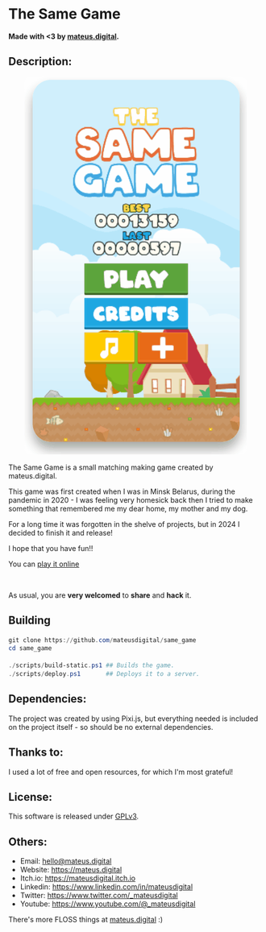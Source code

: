 # The Same Game

**Made with <3 by [mateus.digital](https://mateus.digital).**

## Description:

<p align="center">
    <img style="border-radius: 10px;" src="./resources/readme_game.gif"/>
</p>

​The Same Game is a small matching making game created by mateus.digital.

This game was first created when I was in Minsk Belarus, during the pandemic in 2020 - I was feeling very homesick back then I tried to make something that remembered me my dear home, my mother and my dog.

For a long time it was forgotten in the shelve of projects, but in 2024 I decided to finish it and release!

I hope that you have fun!!

You can [play it online](https://mateus.digital/same_game)


<br>

As usual, you are **very welcomed** to **share** and **hack** it.


## Building


```powershell
git clone https://github.com/mateusdigital/same_game
cd same_game

./scripts/build-static.ps1 ## Builds the game.
./scripts/deploy.ps1       ## Deploys it to a server.
```

## Dependencies:

The project was created by using Pixi.js, but everything needed
is included on the project itself - so should be no external dependencies.

## Thanks to:

I used a lot of free and open resources, for which I'm most grateful!


## License:

This software is released under [GPLv3](https://www.gnu.org/licenses/gpl-3.0.en.html).


## Others:

- Email: hello@mateus.digital
- Website: https://mateus.digital
- Itch.io: https://mateusdigital.itch.io
- Linkedin: https://www.linkedin.com/in/mateusdigital
- Twitter: https://www.twitter.com/_mateusdigital
- Youtube: https://www.youtube.com/@_mateusdigital

There's more FLOSS things at [mateus.digital](https://mateus.digital) :)
